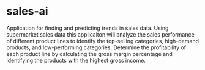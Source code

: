 # sales-ai
Application for finding and predicting trends in sales data.
Using supermarket sales data this applicaiton will analyze the sales performance of different product lines to identify the top-selling categories, high-demand products, and low-performing categories. Determine the profitability of each product line by calculating the gross margin percentage and identifying the products with the highest gross income.
